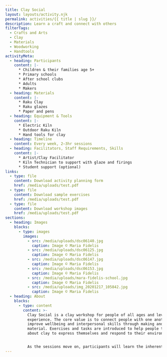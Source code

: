 ```yaml
---
title: Clay Social
layout: layouts/activity.njk
permalink: activities/{{ title | slug }}/
description: Learn a craft and connect with others
filterTags:
  - Crafts and Arts
  - Clay
  - Materials
  - Woodworking
  - Handtools
activityMeta:
  - heading: Participants
    content: |-
      * Children & their families age 5+
      * Primary schools
      * After school clubs
      * Adults
      * Makers
  - heading: Materials
    content: |-
      * Raku Clay
      * Raku glazes
      * Paper and pens
  - heading: Equipment & Tools
    content: |-
      * Electric Kiln
      * Outdoor Raku Kiln
      * Hand tools for clay
  - heading: Timeline
    content: Every week, 2–3hr sessions
  - heading: Facilitators, Staff Requirements, Skills
    content: |-
      * Artist/Clay Facilitator
      * Kiln Technician to support with glaze and firings
      * Student support (optional)
links:
  - type: file
    content: Download activity planning form
    href: /media/uploads/test.pdf
  - type: file
    content: Download sample exercises
    href: /media/uploads/test.pdf
  - type: file
    content: Download workshop images
    href: /media/uploads/test.pdf
sections:
  - heading: Images
    blocks:
      - type: images
        images:
          - src: /media/uploads/dsc06140.jpg
            caption: Image © Maria Fidelis
          - src: /media/uploads/dsc06125.jpg
            caption: Image © Maria Fidelis
          - src: /media/uploads/dsc06147.jpg
            caption: Image © Maria Fidelis
          - src: /media/uploads/dsc06153.jpg
            caption: Image © Maria Fidelis
          - src: /media/uploads/mara-fidelis-school.jpg
            caption: Image © Maria Fidelis
          - src: /media/uploads/img_20201217_105842.jpg
            caption: Image © Maria Fidelis
  - heading: About
    blocks:
      - type: content
        content: >-
          Clay Social is a clay workshop for people of all ages and levels of
          experience. The core value is to connect people with one another and
          improve wellbeing and interpersonal skills through making and
          material. Exercises and tasks are introduced to help people to think
          about clay to express themselves and respond to their environment.


          As the sessions move on, participants will learn the inherent skills of ceramics as they learn about basic construction skills, glazing and firing in a raku kiln.
---
```

